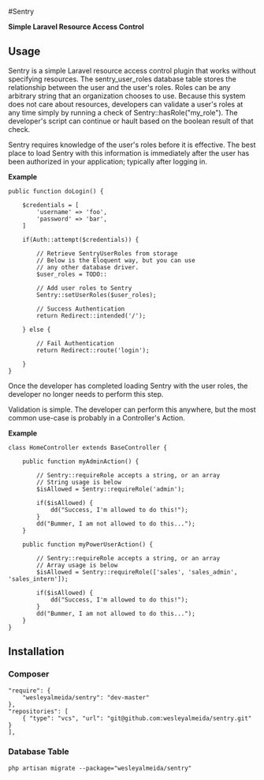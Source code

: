 #Sentry

**Simple Laravel Resource Access Control**

## Usage
Sentry is a simple Laravel resource access control plugin that works without specifying resources.  The 
sentry_user_roles database table stores the relationship between the user and the user's roles.  Roles can be any 
arbitrary string that an organization chooses to use. Because this system does not care about resources, developers 
can validate a user's roles at any time simply by running a check of Sentry::hasRole("my_role").  The developer's 
script can continue or hault based on the boolean result of that check.  

Sentry requires knowledge of the user's roles before it is effective.  The best place to load Sentry with this 
information is immediately after the user has been authorized in your application; typically after logging in.  

**Example**

    public function doLogin() {
    
        $credentials = [
            'username' => 'foo',
            'password' => 'bar',
        ]
    
        if(Auth::attempt($credentials)) {

            // Retrieve SentryUserRoles from storage
            // Below is the Eloquent way, but you can use
            // any other database driver.
            $user_roles = TODO::
            
            // Add user roles to Sentry
            Sentry::setUserRoles($user_roles);
            
            // Success Authentication
            return Redirect::intended('/');
            
        } else {
            
            // Fail Authentication
            return Redirect::route('login');
            
        }
    }
    
Once the developer has completed loading Sentry with the user roles, the developer no longer needs to perform this 
step.  

Validation is simple.  The developer can perform this anywhere, but the most common use-case is probably in a 
Controller's Action.  

**Example**

    class HomeController extends BaseController {
    
        public function myAdminAction() {
        
            // Sentry::requireRole accepts a string, or an array
            // String usage is below
            $isAllowed = Sentry::requireRole('admin');
    
            if($isAllowed) {
                dd("Success, I'm allowed to do this!");
            }
            dd("Bummer, I am not allowed to do this...");
        }
        
        public function myPowerUserAction() {
        
            // Sentry::requireRole accepts a string, or an array
            // Array usage is below
            $isAllowed = Sentry::requireRole(['sales', 'sales_admin', 'sales_intern']);
    
            if($isAllowed) {
                dd("Success, I'm allowed to do this!");
            }
            dd("Bummer, I am not allowed to do this...");
        }
    }

## Installation

### Composer
    
    "require": {
        "wesleyalmeida/sentry": "dev-master"
    },
    "repositories": [
        { "type": "vcs", "url": "git@github.com:wesleyalmeida/sentry.git" }
    ],

### Database Table 

    php artisan migrate --package="wesleyalmeida/sentry"
   
